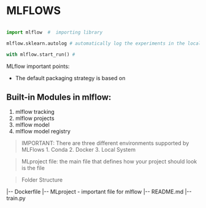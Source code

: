 # MLFLOWS


```python 

import mlflow  #  importing library 

mlflow.sklearn.autolog # automatically log the experiments in the local directory 

with mlflow.start_run() # 

```

MLflow important points:

- The default packaging strategy is based on <conda>

## Built-in Modules in mlflow:

1. mlflow tracking 
2. mlflow projects
3. mlflow model
4. mlflow model registry

> IMPORTANT: There are three different environments supported by MLFlows 1. Conda 2. Docker 3. Local System

> MLproject file: the main file that defines how your project should look is the <MLproject> file

> Folder Structure 

|-- Dockerfile
|-- MLproject  - important file for mlflow
|-- README.md
|-- train.py